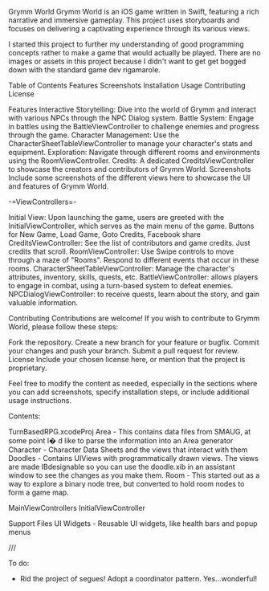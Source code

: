 Grymm WorldGrymm World is an iOS game written in Swift, featuring a rich narrative and immersive gameplay. This project uses storyboards and focuses on delivering a captivating experience through its various views.I started this project to further my understanding of good programming concepts rather to make a game that would actually be played. There are no images or assets in this project because I didn't want to get get bogged down with the standard game dev rigamarole.Table of ContentsFeaturesScreenshotsInstallationUsageContributingLicenseFeaturesInteractive Storytelling: Dive into the world of Grymm and interact with various NPCs through the NPC Dialog system.Battle System: Engage in battles using the BattleViewController to challenge enemies and progress through the game.Character Management: Use the CharacterSheetTableViewController to manage your character's stats and equipment.Exploration: Navigate through different rooms and environments using the RoomViewController.Credits: A dedicated CreditsViewController to showcase the creators and contributors of Grymm World.ScreenshotsInclude some screenshots of the different views here to showcase the UI and features of Grymm World.-=ViewControllers=-Initial View: Upon launching the game, users are greeted with the InitialViewController, which serves as the main menu of the game. Buttons for New Game, Load Game, Goto Credits, Facebook share CreditsViewController: See the list of contributors and game credits. Just credits that scroll.RoomViewController: Use Swipe controls to move through a maze of "Rooms". Respond to different events that occur in these rooms.CharacterSheetTableViewController: Manage the character's attributes, inventory, skills, quests, etc.BattleViewController: allows players to engage in combat, using a turn-based system to defeat enemies.NPCDialogViewController: to receive quests, learn about the story, and gain valuable information.ContributingContributions are welcome! If you wish to contribute to Grymm World, please follow these steps:Fork the repository.Create a new branch for your feature or bugfix.Commit your changes and push your branch.Submit a pull request for review.LicenseInclude your chosen license here, or mention that the project is proprietary.Feel free to modify the content as needed, especially in the sections where you can add screenshots, specify installation steps, or include additional usage instructions.Contents:TurnBasedRPG.xcodeProjArea - This contains data files from SMAUG, at some point I� d like to parse the information into an Area generatorCharacter - Character Data Sheets and the views that interact with themDoodles - Contains UIViews with programmatically drawn views. The views are made IBdesignable  so you can use the doodle.xib in an assistant window to see the changes as you make them.Room - This started out as a way to explore a binary node tree, but converted to hold room nodes to form a game map.MainViewControllersInitialViewControllerSupport FilesUI Widgets - Reusable UI widgets, like health bars and popup menus/// To do:*  Rid the project of segues! Adopt a coordinator pattern. Yes...wonderful!